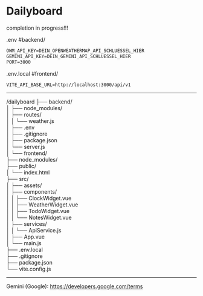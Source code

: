 # Dailyboard

completion in progress!!!


.env #backend/  
```txt
OWM_API_KEY=DEIN_OPENWEATHERMAP_API_SCHLUESSEL_HIER
GEMINI_API_KEY=DEIN_GEMINI_API_SCHLUESSEL_HIER
PORT=3000
```

.env.local #frontend/  
```txt
VITE_API_BASE_URL=http://localhost:3000/api/v1
```

---

/dailyboard
├── backend/                    
│   ├── node_modules/  
│   ├── routes/  
│   │   └── weather.js          
│   ├── .env                    
│   ├── .gitignore              
│   ├── package.json  
│   └── server.js               
│
└── frontend/                  
    ├── node_modules/  
    ├── public/  
    │   └── index.html  
    ├── src/  
    │   ├── assets/               
    │   ├── components/           
    │   │   ├── ClockWidget.vue  
    │   │   ├── WeatherWidget.vue  
    │   │   ├── TodoWidget.vue  
    │   │   └── NotesWidget.vue  
    │   ├── services/  
    │   │   └── ApiService.js     
    │   ├── App.vue                
    │   └── main.js               
    ├── .env.local              
    ├── .gitignore  
    ├── package.json  
    └── vite.config.js        
  
  ---

  Gemini (Google): https://developers.google.com/terms